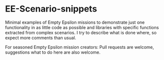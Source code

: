 # EE-Scenario-snippets
Minimal examples of Empty Epsilon missions to demonstrate just one functionality in as little code as possible and libraries with specific functions extracted from complex scenarios. 
I try to describe what is done where, so expect more comments than usual. 

For seasoned Empty Epsilon mission creators: Pull requests are welcome, suggestions what to do here are also welcome. 

